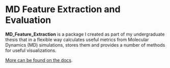 # MD Feature Extraction and Evaluation

**MD_Feature_Extraction** is a package I created as part of my undergraduate thesis that in a flexible way calculates useful
metrics from Molecular Dynamics (MD) simulations, stores them and provides a number of methods for useful visualizations.

[More can be found on the docs](https://mikexydas.github.io/Bioinformatics_Thesis/pages/Prerequisites.html).

